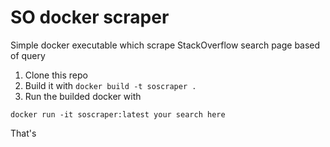# SO docker scraper

Simple docker executable which scrape StackOverflow search page based of query


1. Clone this repo
2. Build it with `docker build -t soscraper .`
3. Run the builded docker with
```
docker run -it soscraper:latest your search here
```

That's
